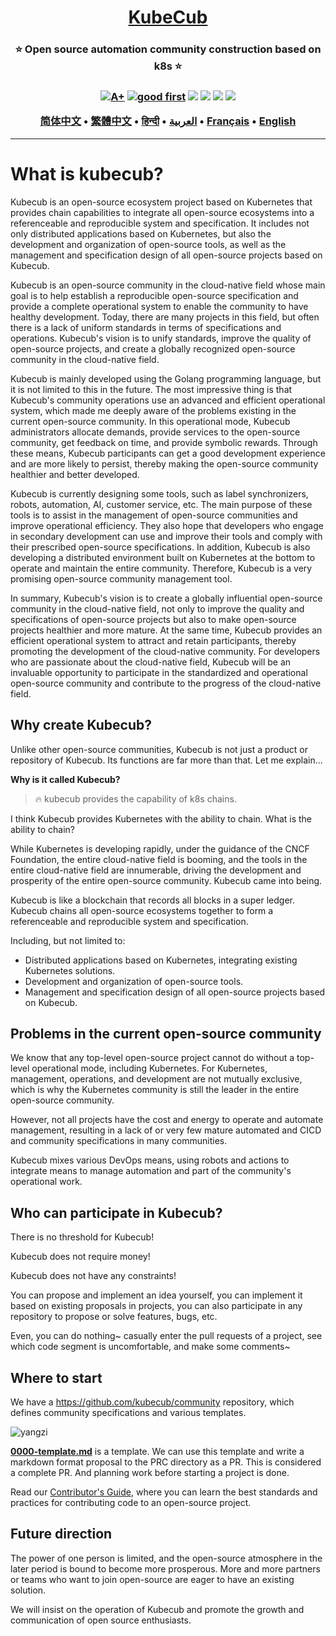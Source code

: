 <h1 align="center" style="border-bottom: none">
    <b>
        <a href="https://docker.nsddd.top">KubeCub</a><br>
    </b>
</h1>
<h3 align="center" style="border-bottom: none">
      ⭐️  Open source automation community construction based on k8s  ⭐️ <br>
<h3>


<p align=center>
<a href="https://goreportcard.com/report/github.com/kubecub/go-project-layout"><img src="https://goreportcard.com/badge/github.com/kubecub/go-project-layout" alt="A+"></a>
<a href="https://github.com/issues?q=org%kubecub+is%3Aissue+label%3A%22good+first+issue%22+no%3Aassignee"><img src="https://img.shields.io/github/issues/kubecub/go-project-layout/good%20first%20issue?logo=%22github%22" alt="good first"></a>
<a href="https://github.com/kubecub/go-project-layout"><img src="https://img.shields.io/github/stars/kubecub/go-project-layout.svg?style=flat&logo=github&colorB=deeppink&label=stars"></a>
<a href="https://join.slack.com/t/kubecub/shared_invite/zt-1se0k2bae-lkYzz0_T~BYh3rjkvlcUqQ"><img src="https://img.shields.io/badge/Slack-100%2B-blueviolet?logo=slack&amp;logoColor=white"></a>
<a href="https://github.com/kubecub/go-project-layout/blob/main/LICENSE"><img src="https://img.shields.io/badge/license-Apache--2.0-green"></a>
<a href="https://golang.org/"><img src="https://img.shields.io/badge/Language-Go-blue.svg"></a>
</p>

</p>

<p align="center">
    <a href="./README-zh-CN.md"><b>简体中文</b></a> •
    <a href="./README-zh-TW.md"><b>繁體中文</b></a> •
    <a href="./README-hi.md"><b>हिन्दी</b></a> •
    <a href="./README-ar.md"><b>العربية</b></a> •
    <a href="./README-fr.md"><b>Français</b></a> •
    <a href="./README.md"><b>English</b></a>
</p>


</p>

----

# What is kubecub?

Kubecub is an open-source ecosystem project based on Kubernetes that provides chain capabilities to integrate all open-source ecosystems into a referenceable and reproducible system and specification. It includes not only distributed applications based on Kubernetes, but also the development and organization of open-source tools, as well as the management and specification design of all open-source projects based on Kubecub.

Kubecub is an open-source community in the cloud-native field whose main goal is to help establish a reproducible open-source specification and provide a complete operational system to enable the community to have healthy development. Today, there are many projects in this field, but often there is a lack of uniform standards in terms of specifications and operations. Kubecub's vision is to unify standards, improve the quality of open-source projects, and create a globally recognized open-source community in the cloud-native field.

Kubecub is mainly developed using the Golang programming language, but it is not limited to this in the future. The most impressive thing is that Kubecub's community operations use an advanced and efficient operational system, which made me deeply aware of the problems existing in the current open-source community. In this operational mode, Kubecub administrators allocate demands, provide services to the open-source community, get feedback on time, and provide symbolic rewards. Through these means, Kubecub participants can get a good development experience and are more likely to persist, thereby making the open-source community healthier and better developed.

Kubecub is currently designing some tools, such as label synchronizers, robots, automation, AI, customer service, etc. The main purpose of these tools is to assist in the management of open-source communities and improve operational efficiency. They also hope that developers who engage in secondary development can use and improve their tools and comply with their prescribed open-source specifications. In addition, Kubecub is also developing a distributed environment built on Kubernetes at the bottom to operate and maintain the entire community. Therefore, Kubecub is a very promising open-source community management tool.

In summary, Kubecub's vision is to create a globally influential open-source community in the cloud-native field, not only to improve the quality and specifications of open-source projects but also to make open-source projects healthier and more mature. At the same time, Kubecub provides an efficient operational system to attract and retain participants, thereby promoting the development of the cloud-native community. For developers who are passionate about the cloud-native field, Kubecub will be an invaluable opportunity to participate in the standardized and operational open-source community and contribute to the progress of the cloud-native field.

## Why create Kubecub?

Unlike other open-source communities, Kubecub is not just a product or repository of Kubecub. Its functions are far more than that. Let me explain...

**Why is it called Kubecub?**

> 🔥 kubecub provides the capability of k8s chains.

I think Kubecub provides Kubernetes with the ability to chain. What is the ability to chain?

While Kubernetes is developing rapidly, under the guidance of the CNCF Foundation, the entire cloud-native field is booming, and the tools in the entire cloud-native field are innumerable, driving the development and prosperity of the entire open-source community. Kubecub came into being.

Kubecub is like a blockchain that records all blocks in a super ledger. Kubecub chains all open-source ecosystems together to form a referenceable and reproducible system and specification.

Including, but not limited to:

+ Distributed applications based on Kubernetes, integrating existing Kubernetes solutions.
+ Development and organization of open-source tools.
+ Management and specification design of all open-source projects based on Kubecub.

## Problems in the current open-source community

We know that any top-level open-source project cannot do without a top-level operational mode, including Kubernetes. For Kubernetes, management, operations, and development are not mutually exclusive, which is why the Kubernetes community is still the leader in the entire open-source community.

However, not all projects have the cost and energy to operate and automate management, resulting in a lack of or very few mature automated and CICD and community specifications in many communities.

Kubecub mixes various DevOps means, using robots and actions to integrate means to manage automation and part of the community's operational work.

## Who can participate in Kubecub?

There is no threshold for Kubecub!

Kubecub does not require money!

Kubecub does not have any constraints!

You can propose and implement an idea yourself, you can implement it based on existing proposals in projects, you can also participate in any repository to propose or solve features, bugs, etc.

Even, you can do nothing~ casually enter the pull requests of a project, see which code segment is uncomfortable, and make some comments~

## Where to start

We have a https://github.com/kubecub/community repository, which defines community specifications and various templates.

![yangzi](http://sm.nsddd.top/sm202306012140301.png)

**[0000-template.md](http://0000-template.md/)** is a template. We can use this template and write a markdown format proposal to the PRC directory as a PR. This is considered a complete PR. And planning work before starting a project is done.

Read our [Contributor's Guide](https://github.com/kubecub/community/blob/main/CONTRIBUTING.md), where you can learn the best standards and practices for contributing code to an open-source project.

## Future direction

The power of one person is limited, and the open-source atmosphere in the later period is bound to become more prosperous. More and more partners or teams who want to join open-source are eager to have an existing solution.

We will insist on the operation of Kubecub and promote the growth and communication of open source enthusiasts.
